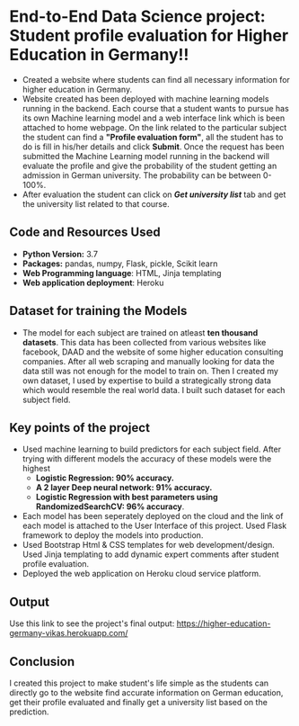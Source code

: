 # End-to-End Data Science project: Student profile evaluation for Higher Education in Germany!!
* Created a website where students can find all necessary information for higher education in Germany.
* Website created has been deployed with machine learning models running in the backend. Each course that a student wants to pursue has its own Machine learning model and a web interface link which is been attached to home webpage. On the link related to the particular subject the student can find a **"Profile evaluation form"**, all the student has to do is fill in his/her details and click **Submit**. Once the request has been submitted the Machine Learning model running in the backend will evaluate the profile and give the probability of the student getting an admission in German university. The probability can be between 0-100%. 
* After evaluation the student can click on **_Get university list_** tab and get the university list related to that course. 

## Code and Resources Used
 - **Python Version:** 3.7  
 - **Packages:** pandas, numpy, Flask, pickle, Scikit learn
 - **Web Programming language**: HTML, Jinja templating
 - **Web application deployment**: Heroku

## Dataset for training the Models
* The model for each subject are trained on atleast **ten thousand datasets**. This data has been collected from various websites like facebook, DAAD and the website of some higher education consulting companies. After all web scraping and manually looking for data the data still was not enough for the model to train on. Then I created my own dataset, I used by expertise to build a strategically strong data which would resemble the real world data. I built such dataset for each subject field.

## Key points of the project

* Used machine learning to build predictors for each subject field. After trying with different models the accuracy of these models were the highest
  - **Logistic Regression: 90% accuracy.**
  - **A 2 layer Deep neural network: 91% accuracy.**
  - **Logistic Regression with best parameters using RandomizedSearchCV: 96% accuracy**.
* Each model has been seperately deployed on the cloud and the link of each model is attached to the User Interface of this project. Used Flask framework to deploy the models into production.
* Used Bootstrap Html & CSS templates for web development/design. Used Jinja templating to add dynamic expert comments after student profile evaluation. 
* Deployed the web application on Heroku cloud service platform. 

## Output
Use this link to see the project's final output: https://higher-education-germany-vikas.herokuapp.com/

## Conclusion
I created this project to make student's life simple as the students can directly go to the website find accurate information on German education, get their profile evaluated and finally get a university list based on the prediction. 


